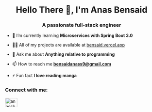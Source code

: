 <h1 align="center">Hello There 👋, I'm Anas Bensaid</h1>
<h3 align="center">A passionate full-stack engineer</h3>

- 🌱 I’m currently learning **Microservices with Spring Boot 3.0**

- 👨‍💻 All of my projects are available at [bensaid.vercel.app](http://bensaid.vercel.app)

- 💬 Ask me about **Anything relative to programming**

- 📫 How to reach me **bensaidanass9@gmail.com**

- ⚡ Fun fact **I love reading manga**

<h3 align="left">Connect with me:</h3>
<p align="left">
<a href="https://linkedin.com/in/anassbensaid" target="blank"><img align="center" src="https://raw.githubusercontent.com/rahuldkjain/github-profile-readme-generator/master/src/images/icons/Social/linked-in-alt.svg" alt="anassbensaid" height="30" width="40" /></a>
</p>



